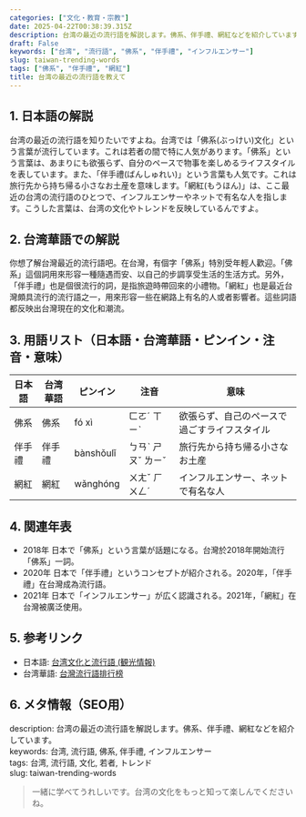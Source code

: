 ```yaml
---
categories: ["文化・教育・宗教"]
date: 2025-04-22T00:38:39.315Z
description: 台湾の最近の流行語を解説します。佛系、伴手禮、網紅などを紹介しています。
draft: False
keywords: ["台湾", "流行語", "佛系", "伴手禮", "インフルエンサー"]
slug: taiwan-trending-words
tags: ["佛系", "伴手禮", "網紅"]
title: 台湾の最近の流行語を教えて
---
```




## 1. 日本語の解説  
台湾の最近の流行語を知りたいですよね。台湾では「佛系(ぶっけい)文化」という言葉が流行しています。これは若者の間で特に人気があります。「佛系」という言葉は、あまりにも欲張らず、自分のペースで物事を楽しめるライフスタイルを表しています。また、「伴手禮(ばんしゅれい)」という言葉も人気です。これは旅行先から持ち帰る小さなお土産を意味します。「網紅(もうほん)」は、ここ最近の台湾の流行語のひとつで、インフルエンサーやネットで有名な人を指します。こうした言葉は、台湾の文化やトレンドを反映しているんですよ。

## 2. 台湾華語での解説  
你想了解台灣最近的流行語吧。在台灣，有個字「佛系」特別受年輕人歡迎。「佛系」這個詞用來形容一種隨遇而安、以自己的步調享受生活的生活方式。另外，「伴手禮」也是個很流行的詞，是指旅遊時帶回來的小禮物。「網紅」也是最近台灣頗具流行的流行語之一，用來形容一些在網路上有名的人或者影響者。這些詞語都反映出台灣現在的文化和潮流。

## 3. 用語リスト（日本語・台湾華語・ピンイン・注音・意味）  
| 日本語     | 台湾華語 | ピンイン    | 注音   | 意味                                        |
|------------|------|---------|-----|-----------------------------------------|
| 佛系       | 佛系   | fó xì   | ㄈㄛˊ ㄒㄧˋ | 欲張らず、自己のペースで過ごすライフスタイル                 |
| 伴手禮     | 伴手禮 | bànshǒulǐ | ㄅㄢˋ ㄕㄡˇ ㄌㄧˇ | 旅行先から持ち帰る小さなお土産                         |
| 網紅       | 網紅   | wǎnghóng | ㄨㄤˇ ㄏㄨㄥˊ | インフルエンサー、ネットで有名な人                     |

## 4. 関連年表  
- 2018年 日本で「佛系」という言葉が話題になる。台灣於2018年開始流行「佛系」一詞。
- 2020年 日本で「伴手禮」というコンセプトが紹介される。2020年，「伴手禮」在台灣成為流行語。
- 2021年 日本で「インフルエンサー」が広く認識される。2021年，「網紅」在台灣被廣泛使用。

## 5. 参考リンク  
- 日本語: [台湾文化と流行語 (観光情報)](https://www.taiwan.net.jp/)
- 台湾華語: [台灣流行語排行榜](https://www.cw.com.tw/article/5113257)

## 6. メタ情報（SEO用）  
description: 台湾の最近の流行語を解説します。佛系、伴手禮、網紅などを紹介しています。  
keywords: 台湾, 流行語, 佛系, 伴手禮, インフルエンサー  
tags: 台湾, 流行語, 文化, 若者, トレンド  
slug: taiwan-trending-words

> 一緒に学べてうれしいです。台湾の文化をもっと知って楽しんでくださいね。